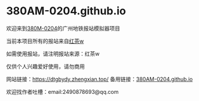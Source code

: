 # 380AM-0204.github.io
<p>欢迎来到<a href="https://space.bilibili.com/637698260">380M-0204</a>的广州地铁报站模拟器项目</p>
<p>当前本项目所有的报站来自<a href="https://space.bilibili.com/9033373">红茶w</a></p>
<p>如需使用报站，请注明报站来源：红茶w</p>
<p>仅供个人兴趣爱好使用，请勿商用</p>
<p>网站链接：<a href="https://dtgbydy.zhengxian.top/">https://dtgbydy.zhengxian.top/</a> 备用链接：<a href="380AM-0204.github.io">380AM-0204.github.io</a></p>
<p>欢迎找作者吐槽：email:2490878693@qq.com

